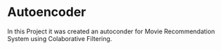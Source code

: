 # Autoencoder
In this Project it was created an autoconder for Movie Recommendation System using Colaborative Filtering.
